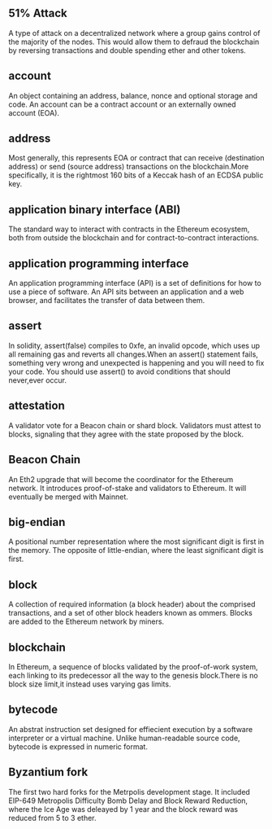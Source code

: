 ## 51% Attack

A type of attack on a decentralized network where a group gains control of the majority of the nodes. This would allow them to defraud the blockchain by reversing transactions and double spending ether and other tokens.

## account 

An object containing an address, balance, nonce and optional storage and code. An account can be a contract account or an externally owned account (EOA).

## address

Most generally, this represents EOA or contract that can receive (destination address) or send (source address) transactions on the blockchain.More specifically, it is the rightmost 160 bits of a Keccak hash of an ECDSA public key. 

## application binary interface (ABI)

The standard way to interact with contracts in the Ethereum ecosystem, both from outside the blockchain and for contract-to-contract interactions.

## application programming interface

An application programming interface (API) is a set of definitions for how to use a piece of software. An API sits between an application and a web browser, and facilitates the transfer of data between them.

## assert

In solidity, assert(false) compiles to 0xfe, an invalid opcode, which uses up all remaining gas and reverts all changes.When an assert() statement fails, something very wrong and unexpected is happening and you will need to fix your code. You should use assert() to avoid conditions that should never,ever occur.

## attestation

A validator vote for a Beacon chain or shard block. Validators must attest to blocks, signaling that they agree with the state proposed by the block.

## Beacon Chain

An Eth2 upgrade that will become the coordinator for the Ethereum network. It introduces proof-of-stake and validators to Ethereum. It will eventually be merged with Mainnet.

## big-endian

A positional number representation where the most significant digit is first in the memory. The opposite of little-endian, where the least significant digit is first.

## block

A collection of required information (a block header) about the comprised transactions, and a set of other block headers known as ommers. Blocks are added to the Ethereum network by miners.

## blockchain

In Ethereum, a sequence of blocks validated by the proof-of-work system, each linking to its predecessor all the way to the genesis block.There is no block size limit,it instead uses varying gas limits.

## bytecode
An abstrat instruction set designed for effiecient execution by a software interpreter or a virtual machine. Unlike human-readable source code, bytecode is expressed in numeric format.

## Byzantium fork

The first two hard forks for the Metrpolis development stage. It included EIP-649 Metropolis Difficulty Bomb Delay and Block Reward Reduction, where the Ice Age was deleayed by 1 year and the block reward was reduced from 5 to 3 ether.
